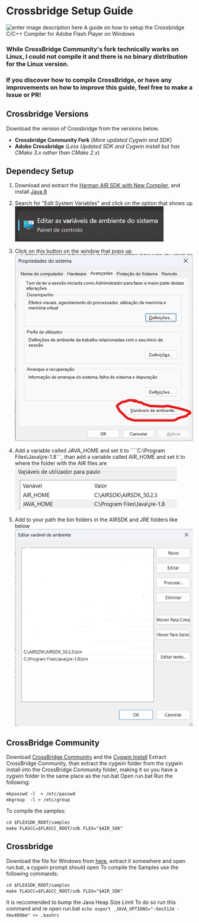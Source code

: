 # Crossbridge Setup Guide
![enter image description here](https://web.archive.org/web/20170418073110im_/https://crossbridge.io/design/crossbridge-170h.png)
A guide on how to setup the Crossbridge C/C++ Compiler for Adobe Flash Player on Windows

### While CrossBridge Community's fork technically works on Linux, I could not compile it and there is no binary distribution for the Linux version.
### If you discover how to compile CrossBridge, or have any improvements on how to improve this guide, feel free to make a Issue or PR!
## Crossbridge Versions
Download the version of Crossbridge from the versions below.
- **Crossbridge Community Fork** (*More updated Cygwin and SDK*)
- **Adobe Crossbridge** (*Less Updated SDK and Cygwin install but has CMake 3.x rather than CMake 2.x*)




## Dependecy Setup
1. Download and extract the [Harman AIR SDK with New Compiler](https://airsdk.harman.com/download), and install [Java 8](https://www.java.com/download/)
2. Search for "Edit System Variables" and click on the option that shows up
![enter image description here](https://github.com/Fancy2209/Crossbridge-Setup-Guide/blob/main/System%20Variables.png?raw=true)
3. Click on this button on the window that pops up
![enter image description here](https://github.com/Fancy2209/Crossbridge-Setup-Guide/blob/main/Sys%20Vars.png?raw=true)
4. Add a variable called JAVA_HOME and set it to ````C:\Program Files\Java\jre-1.8```, than add a variable called AIR_HOME and set it to where the folder with the AIR files are
![enter image description here](https://github.com/Fancy2209/Crossbridge-Setup-Guide/blob/main/Sys%20Vars%204.png?raw=true)

5. Add to your path the bin folders in the AIRSDK and JRE folders like below
![enter image description here](https://github.com/Fancy2209/Crossbridge-Setup-Guide/blob/main/Sys%20Vars%203.png?raw=true)

## CrossBridge Community
Download [CrossBridge Community](http://sourceforge.net/projects/crossbridge-community/files/15.0.0/CrossBridge_15.0.0.3.zip/download) and the [Cygwin Install](https://sourceforge.net/projects/crossbridge-community/files/cygwin-for-sdk-devs.zip/download)
Extract CrossBridge Community, than extract the cygwin folder from the cygwin install into the CrossBridge Community folder, making it so you have a cygwin folder in the same place as the run.bat
Open run.bat
Run the following:
```
mkpasswd -l  > /etc/passwd
mkgroup  -l > /etc/group
```
To compile the samples:
```
cd $FLEXSDK_ROOT/samples
make FLASCC=$FLASCC_ROOT/sdk FLEX="$AIR_SDK"
```
## Crossbridge
Download the file for Windows from [here](https://sourceforge.net/projects/crossbridge/files/Crossbridge_1.0.1.zip/download), extract it somewhere and open run.bat, a cygwin prompt should open
To compile the Samples use the following commands:
```
cd $FLEXSDK_ROOT/samples
make FLASCC=$FLASCC_ROOT/sdk FLEX="$AIR_SDK"
```
It is reccomended to bump the Java Heap Size Limit
To do so run this command and re open run.bat
``echo export _JAVA_OPTIONS="-Xms512m -Xmx4096m" >> .bashrc``

